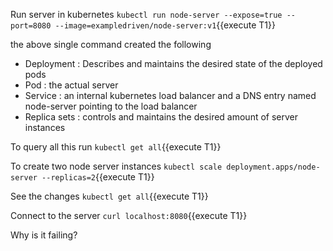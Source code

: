 Run server in kubernetes `kubectl run node-server --expose=true --port=8080 --image=exampledriven/node-server:v1`{{execute T1}}

the above single command created the following 
- Deployment : Describes and maintains the desired state of the deployed pods
- Pod : the actual server
- Service : an internal kubernetes load balancer and a DNS entry named node-server pointing to the load balancer
- Replica sets : controls and maintains the desired amount of server instances

To query all this run  `kubectl get all`{{execute T1}}

To create two node server instances  `kubectl scale deployment.apps/node-server --replicas=2`{{execute T1}}

See the changes `kubectl get all`{{execute T1}}

Connect to the server `curl localhost:8080`{{execute T1}}

Why is it failing?






